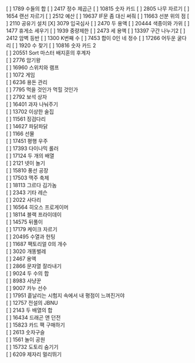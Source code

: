 [ ] 1789 수들의 합
[ ] 2417 정수 제곱근
[ ] 10815 숫자 카드
[ ] 2805 나무 자르기
[ ] 1654 랜선 자르기
[ ] 2512 예산
[ ] 19637 IF문 좀 대신 써줘
[ ] 11663 선분 위의 점
[ ] 2110 공유기 설치
[X] 3079 입국심사
[ ] 2470 두 용액
[ ] 20444 색종이와 가위
[ ] 1477 휴게소 세우기
[ ] 1939 중량제한
[ ] 2473 세 용액
[ ] 13397 구간 나누기2
[ ] 2412 암벽 등반
[ ] 1300 K번째 수
[ ] 7453 합이 0인 네 정수
[ ] 17266 어두운 굴다리
[ ] 1920 수 찾기
[ ] 10816 숫자 카드 2		
[ ] 20551 Sort 마스터 배지훈의 후계자		
[ ] 2776 암기왕		
[ ] 16960 스위치와 램프		
[ ] 1072 게임		
[ ] 6236 용돈 관리		
[ ] 7795 먹을 것인가 먹힐 것인가		
[ ] 2792 보석 상자		
[ ] 16401 과자 나눠주기		
[ ] 13702 이상한 술집		
[ ] 11561 징검다리		
[ ] 14627 파닭파닭		
[ ] 1166 선물		
[ ] 17451 평행 우주		
[ ] 17393 다이나믹 롤러		
[ ] 17124 두 개의 배열		
[ ] 2121 넷이 놀기		
[ ] 15810 풍선 공장		
[ ] 17503 맥주 축제		
[ ] 18113 그르다 김가놈		
[ ] 2343 기타 레슨		
[ ] 2022 사다리		
[ ] 16564 히오스 프로게이머		
[ ] 18114 블랙 프라이데이		
[ ] 14575 뒤풀이		
[ ] 17179 케이크 자르기		
[ ] 20495 수열과 헌팅		
[ ] 11687 팩토리얼 0의 개수		
[ ] 3020 개똥벌레		
[ ] 2467 용액		
[ ] 2866 문자열 잘라내기		
[ ] 9024 두 수의 합		
[ ] 8983 사냥꾼		
[ ] 9007 카누 선수		
[ ] 17951 흩날리는 시험지 속에서 내 평점이 느껴진거야		
[ ] 12757 전설의 JBNU		
[ ] 2143 두 배열의 합		
[ ] 16434 드래곤 앤 던전		
[ ] 15823 카드 팩 구매하기		
[ ] 2613 숫자구슬		
[ ] 1561 놀이 공원		
[ ] 15732 도토리 숨기기		
[ ] 6209 제자리 멀리뛰기		